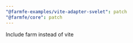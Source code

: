 ```yaml
---
"@farmfe-examples/vite-adapter-svelet": patch
"@farmfe/core": patch
---
```


Include farm instead of vite
